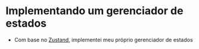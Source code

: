 # Implementando um gerenciador de estados

- Com base no [Zustand](https://zustand-demo.pmnd.rs/), implementei meu próprio gerenciador de estados